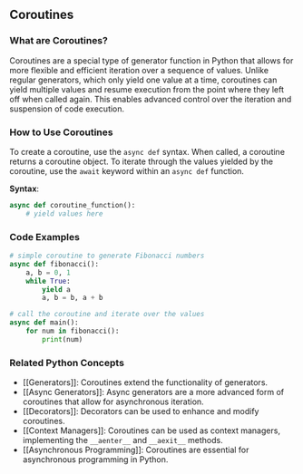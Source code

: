 ## Coroutines

### What are Coroutines?
Coroutines are a special type of generator function in Python that allows for more flexible and efficient iteration over a sequence of values. Unlike regular generators, which only yield one value at a time, coroutines can yield multiple values and resume execution from the point where they left off when called again. This enables advanced control over the iteration and suspension of code execution.

### How to Use Coroutines
To create a coroutine, use the `async def` syntax. When called, a coroutine returns a coroutine object. To iterate through the values yielded by the coroutine, use the `await` keyword within an `async def` function.

**Syntax**:
```python
async def coroutine_function():
    # yield values here
```

### Code Examples
```python
# simple coroutine to generate Fibonacci numbers
async def fibonacci():
    a, b = 0, 1
    while True:
        yield a
        a, b = b, a + b
```

```python
# call the coroutine and iterate over the values
async def main():
    for num in fibonacci():
        print(num)
```

### Related Python Concepts

- [[Generators]]: Coroutines extend the functionality of generators.
- [[Async Generators]]: Async generators are a more advanced form of coroutines that allow for asynchronous iteration.
- [[Decorators]]: Decorators can be used to enhance and modify coroutines.
- [[Context Managers]]: Coroutines can be used as context managers, implementing the `__aenter__` and `__aexit__` methods.
- [[Asynchronous Programming]]: Coroutines are essential for asynchronous programming in Python.